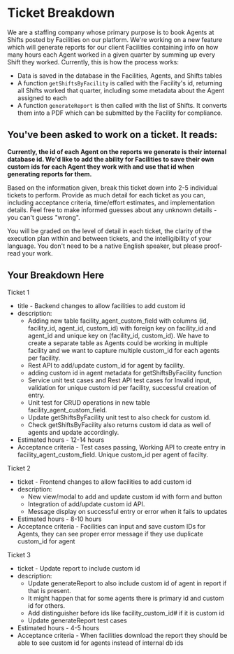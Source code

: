 # Ticket Breakdown
We are a staffing company whose primary purpose is to book Agents at Shifts posted by Facilities on our platform. We're working on a new feature which will generate reports for our client Facilities containing info on how many hours each Agent worked in a given quarter by summing up every Shift they worked. Currently, this is how the process works:

- Data is saved in the database in the Facilities, Agents, and Shifts tables
- A function `getShiftsByFacility` is called with the Facility's id, returning all Shifts worked that quarter, including some metadata about the Agent assigned to each
- A function `generateReport` is then called with the list of Shifts. It converts them into a PDF which can be submitted by the Facility for compliance.

## You've been asked to work on a ticket. It reads:

**Currently, the id of each Agent on the reports we generate is their internal database id. We'd like to add the ability for Facilities to save their own custom ids for each Agent they work with and use that id when generating reports for them.**


Based on the information given, break this ticket down into 2-5 individual tickets to perform. Provide as much detail for each ticket as you can, including acceptance criteria, time/effort estimates, and implementation details. Feel free to make informed guesses about any unknown details - you can't guess "wrong".


You will be graded on the level of detail in each ticket, the clarity of the execution plan within and between tickets, and the intelligibility of your language. You don't need to be a native English speaker, but please proof-read your work.

## Your Breakdown Here

Ticket 1
-  title - Backend changes to allow facilities to add custom id
- description:
    - Adding new table facility_agent_custom_field with columns (id, facility_id, agent_id, custom_id) with foreign key on facility_id and agent_id and unique key on (facility_id, custom_id). We have to create a separate table as Agents could be working in multiple facility and we want to capture multiple custom_id for each agents per facility.
    - Rest API to add/update custom_id for agent by facility.
    - adding custom id in agent metadata for getShiftsByFacility function
    - Service unit test cases and Rest API test cases for Invalid input, validation for unique custom id per facility, successful creation of entry.
    - Unit test for CRUD operations in new table facility_agent_custom_field.
    - Update getShiftsByFacility unit test to also check for custom id.
    - Check getShiftsByFacility also returns custom id data as well of agents and update accordingly.
- Estimated hours - 12-14 hours
- Acceptance criteria - Test cases passing, Working API to create entry in facility_agent_custom_field. Unique custom_id per agent of facilty. 

Ticket 2
- ticket - Frontend changes to allow facilities to add custom id
- description:
    - New view/modal to add and update custom id with form and button
    - Integration of add/update custom id API.
    - Message display on successful entry or error when it fails to updates
- Estimated hours - 8-10 hours
- Acceptance criteria - Facilities can input and save custom IDs for Agents, they can see proper error message if they use duplicate custom_id for agent    

Ticket 3
- ticket - Update report to include custom id
- description:
    - Update generateReport to also include custom id of agent in report if that is present. 
    - It might happen that for some agents there is primary id and custom id for others.
    - Add distinguisher before ids like facility_custom_id# if it is custom id
    - Update generateReport test cases
- Estimated hours - 4-5 hours
- Acceptance criteria - When facilities download the report they should be able to see custom id for agents instead of internal db ids     
